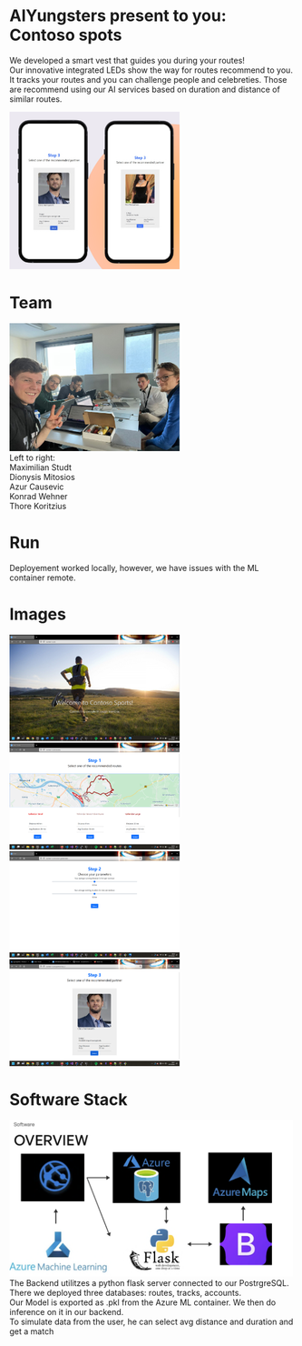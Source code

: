 # AIYungsters present to you: Contoso spots
We developed a smart vest that guides you during your routes!<br>
Our innovative integrated LEDs show the way for routes recommend to you. It tracks your routes and you can challenge people and celebreties. Those are recommend using our AI services based on duration and distance of similar routes.

<img src="presentation/recommendation.png" style="width:300px"><br>
# Team
<img src="presentation/team.jpeg" style="width:300px"><br>
Left to right: <br>
Maximilian Studt<br>
Dionysis Mitosios<br>
Azur Causevic<br>
Konrad Wehner <br>
Thore Koritzius<br>

# Run
Deployement worked locally, however, we have issues with the ML container remote.<br>
# Images


<img src="presentation/start.png" style="width:300px"><br>
<img src="presentation/tracks.png" style="width:300px"><br>
<img src="presentation/choose.png" style="width:300px"><br>
<img src="presentation/recommend.png" style="width:300px"><br>

# Software Stack
<img src="presentation/stack.png" style="width:500px"><br>
The Backend utilitzes a python flask server connected to our PostrgreSQL.<br>
There we deployed three databases: routes, tracks, accounts.<br>
Our Model is exported as .pkl from the Azure ML container. We then do inference on it in our backend.<br>
To simulate data from the user, he can select avg distance and duration and get a match<br>